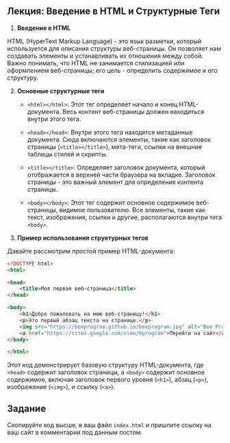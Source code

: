 ## Лекция: Введение в HTML и Структурные Теги

1. **Введение в HTML**

HTML (HyperText Markup Language) - это язык разметки, который используется для описания структуры веб-страницы. Он позволяет нам создавать элементы и устанавливать их отношения между собой. Важно понимать, что HTML не занимается стилизацией или оформлением веб-страницы; его цель - определить содержимое и его структуру.

2. **Основные структурные теги**

   - `<html></html>`: Этот тег определяет начало и конец HTML-документа. Весь контент веб-страницы должен находиться внутри этого тега.

   - `<head></head>`: Внутри этого тега находятся метаданные документа. Сюда включаются элементы, такие как заголовок страницы (`<title></title>`), мета-теги, ссылки на внешние таблицы стилей и скрипты.

   - `<title></title>`: Определяет заголовок документа, который отображается в верхней части браузера на вкладке. Заголовок страницы - это важный элемент для определения контента страницы.

   - `<body></body>`: Этот тег содержит основное содержимое веб-страницы, видимое пользователю. Все элементы, такие как текст, изображения, ссылки и другие, располагаются внутри тега `<body>`.

3. **Пример использования структурных тегов**

Давайте рассмотрим простой пример HTML-документа:

```html
<!DOCTYPE html>
<html>

<head>
    <title>Моя первая веб-страница</title>
</head>

<body>
    <h1>Добро пожаловать на мою веб-страницу!</h1>
    <p>Это первый абзац текста на странице.</p>
    <img src="https://beeprogram.github.io/beeprogram.jpg" alt="Bee Program logo">
    <a href="https://sites.google.com/view/bprogram">Перейти на сайт</a>
</body>

</html>
```

Этот код демонстрирует базовую структуру HTML-документа, где `<head>` содержит заголовок страницы, а `<body>` содержит основное содержимое, включая заголовок первого уровня (`<h1>`), абзац (`<p>`), изображение (`<img>`), и ссылку (`<a>`).


## Задание
Скопируйте код высше, в ваш файл `index.html` и пришлите ссылку на ваш сайт в комментарии под данным постом.
